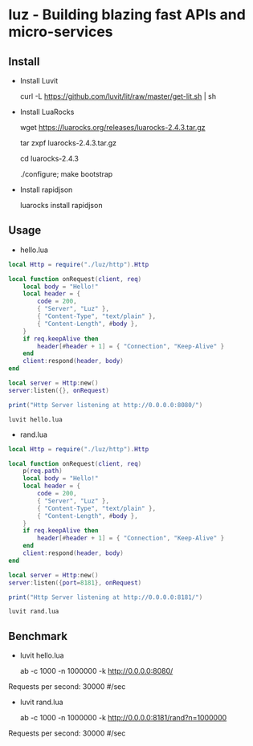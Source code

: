 # luz - Building blazing fast APIs and micro-services

## Install
- Install Luvit

    curl -L https://github.com/luvit/lit/raw/master/get-lit.sh | sh

- Install LuaRocks

    wget https://luarocks.org/releases/luarocks-2.4.3.tar.gz

    tar zxpf luarocks-2.4.3.tar.gz

    cd luarocks-2.4.3

    ./configure; make bootstrap

- Install rapidjson

    luarocks install rapidjson

## Usage
- hello.lua
```Lua
local Http = require("./luz/http").Http

local function onRequest(client, req)
	local body = "Hello!"
	local header = {
		code = 200,
		{ "Server", "Luz" },
		{ "Content-Type", "text/plain" },
		{ "Content-Length", #body },
	}
	if req.keepAlive then
		header[#header + 1] = { "Connection", "Keep-Alive" }
	end
	client:respond(header, body)
end

local server = Http:new()
server:listen({}, onRequest)

print("Http Server listening at http://0.0.0.0:8080/")
```

    luvit hello.lua

- rand.lua
```Lua
local Http = require("./luz/http").Http

local function onRequest(client, req)
	p(req.path)
	local body = "Hello!"
	local header = {
		code = 200,
		{ "Server", "Luz" },
		{ "Content-Type", "text/plain" },
		{ "Content-Length", #body },
	}
	if req.keepAlive then
		header[#header + 1] = { "Connection", "Keep-Alive" }
	end
	client:respond(header, body)
end

local server = Http:new()
server:listen({port=8181}, onRequest)

print("Http Server listening at http://0.0.0.0:8181/")
```

    luvit rand.lua

## Benchmark
- luvit hello.lua

    ab -c 1000 -n 1000000 -k http://0.0.0.0:8080/

Requests per second: 30000 #/sec

- luvit rand.lua

    ab -c 1000 -n 1000000 -k http://0.0.0.0:8181/rand?n=1000000

Requests per second: 30000 #/sec